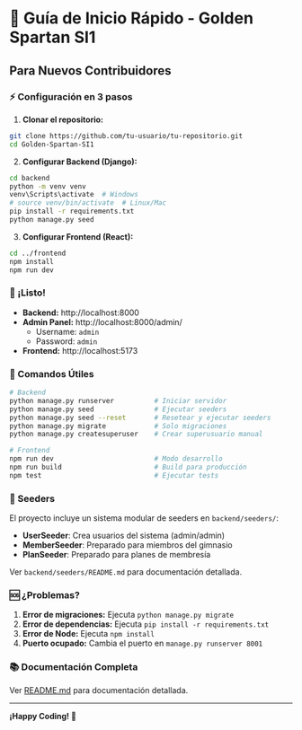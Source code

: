 # 🚀 Guía de Inicio Rápido - Golden Spartan SI1

## Para Nuevos Contribuidores

### ⚡ Configuración en 3 pasos

1. **Clonar el repositorio:**

```bash
git clone https://github.com/tu-usuario/tu-repositorio.git
cd Golden-Spartan-SI1
```

2. **Configurar Backend (Django):**

```bash
cd backend
python -m venv venv
venv\Scripts\activate  # Windows
# source venv/bin/activate  # Linux/Mac
pip install -r requirements.txt
python manage.py seed
```

3. **Configurar Frontend (React):**

```bash
cd ../frontend
npm install
npm run dev
```

### 🎯 ¡Listo!

- **Backend:** http://localhost:8000
- **Admin Panel:** http://localhost:8000/admin/
  - Username: `admin`
  - Password: `admin`
- **Frontend:** http://localhost:5173

### 🔧 Comandos Útiles

```bash
# Backend
python manage.py runserver          # Iniciar servidor
python manage.py seed               # Ejecutar seeders
python manage.py seed --reset       # Resetear y ejecutar seeders
python manage.py migrate            # Solo migraciones
python manage.py createsuperuser    # Crear superusuario manual

# Frontend
npm run dev                         # Modo desarrollo
npm run build                       # Build para producción
npm test                            # Ejecutar tests
```

### 🌱 Seeders

El proyecto incluye un sistema modular de seeders en `backend/seeders/`:

- **UserSeeder**: Crea usuarios del sistema (admin/admin)
- **MemberSeeder**: Preparado para miembros del gimnasio
- **PlanSeeder**: Preparado para planes de membresía

Ver `backend/seeders/README.md` para documentación detallada.

### 🆘 ¿Problemas?

1. **Error de migraciones:** Ejecuta `python manage.py migrate`
2. **Error de dependencias:** Ejecuta `pip install -r requirements.txt`
3. **Error de Node:** Ejecuta `npm install`
4. **Puerto ocupado:** Cambia el puerto en `manage.py runserver 8001`

### 📚 Documentación Completa

Ver [README.md](README.md) para documentación detallada.

---

**¡Happy Coding! 🎉**
